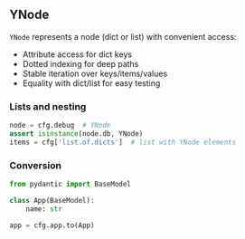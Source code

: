 ## YNode

`YNode` represents a node (dict or list) with convenient access:

- Attribute access for dict keys
- Dotted indexing for deep paths
- Stable iteration over keys/items/values
- Equality with dict/list for easy testing

### Lists and nesting

```python
node = cfg.debug  # YNode
assert isinstance(node.db, YNode)
items = cfg['list.of.dicts']  # list with YNode elements
```

### Conversion

```python
from pydantic import BaseModel

class App(BaseModel):
    name: str

app = cfg.app.to(App)
```


